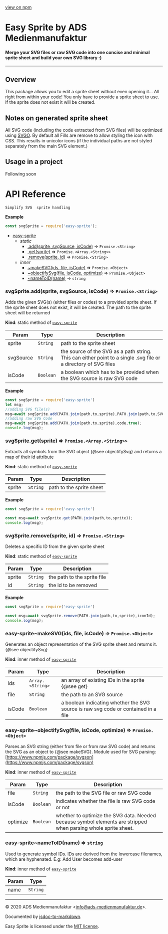 [view on npm](https://www.npmjs.com/package/@ads-medienmanufaktur/easy-sprite)
# Easy Sprite by ADS Medienmanufaktur
#### Merge your SVG files or raw SVG code into one concise and minimal sprite sheet and build your own SVG library :)

---
## Overview
This package allows you to edit a sprite sheet without even opening it... All right from within your code!
You only have to provide a sprite sheet to use. If the sprite does not exist it will be created.

## Notes on generated sprite sheet
All SVG code (including the code extracted from SVG files) will be optimized using [SVGO](https://github.com/svg/svgo).
By default all Fills are remove to allow styling the icon with CSS. This results in unicolor icons (if the individual paths are not styled separately from the main SVG element.)

## Usage in a project
Following soon

# API Reference
    Simplify SVG  sprite handling

**Example**  
```jsconst svgSprite = require('easy-sprite');```

* [easy-sprite](#module_easy-sprite)
    * _static_
        * [.add(sprite, svgSource, isCode)](#module_easy-sprite.add) ⇒ <code>Promise.&lt;String&gt;</code>
        * [.get(sprite)](#module_easy-sprite.get) ⇒ <code>Promise.&lt;Array.&lt;String&gt;&gt;</code>
        * [.remove(sprite, id)](#module_easy-sprite.remove) ⇒ <code>Promise.&lt;String&gt;</code>
    * _inner_
        * [~makeSVG(ids, file, isCode)](#module_easy-sprite..makeSVG) ⇒ <code>Promise.&lt;Object&gt;</code>
        * [~objectifySvg(file, isCode, optimize)](#module_easy-sprite..objectifySvg) ⇒ <code>Promise.&lt;Object&gt;</code>
        * [~nameToID(name)](#module_easy-sprite..nameToID) ⇒ <code>string</code>

<a name="module_easy-sprite.add"></a>

### svgSprite.add(sprite, svgSource, isCode) ⇒ <code>Promise.&lt;String&gt;</code>
Adds the given SVG(s) (either files or codes) to a provided sprite sheet. If the sprite sheet does not exist, it will be created. The path to the sprite sheet will be returned

**Kind**: static method of [<code>easy-sprite</code>](#module_easy-sprite)  

| Param | Type | Description |
| --- | --- | --- |
| sprite | <code>String</code> | path to the sprite sheet |
| svgSource | <code>String</code> | the source of the SVG as a path string. This can either point to a single .svg file or a directory of SVG files |
| isCode | <code>Boolean</code> | a boolean which has to be provided when the SVG source is raw SVG code |

**Example**  
```jsconst svgSprite = require('easy-sprite')let msg;//adding SVG file(s)msg=await svgSprite.add(PATH.join(path,to,sprite),PATH.join(path,to,SVG,files),false);//adding raw SVG Codemsg=await svgSprite.add(PATH.join(path,to,sprite),code,true);console.log(msg);```
<a name="module_easy-sprite.get"></a>

### svgSprite.get(sprite) ⇒ <code>Promise.&lt;Array.&lt;String&gt;&gt;</code>
Extracts all symbols from the SVG object {@see objectifySvg} and returns a map of their id attribute

**Kind**: static method of [<code>easy-sprite</code>](#module_easy-sprite)  

| Param | Type | Description |
| --- | --- | --- |
| sprite | <code>String</code> | path to the sprite sheet |

**Example**  
```jsconst svgSprite = require('easy-sprite')const msg=await svgSprite.get(PATH.join(path,to,sprite));console.log(msg);```
<a name="module_easy-sprite.remove"></a>

### svgSprite.remove(sprite, id) ⇒ <code>Promise.&lt;String&gt;</code>
Deletes a specific ID from the given sprite sheet

**Kind**: static method of [<code>easy-sprite</code>](#module_easy-sprite)  

| Param | Type | Description |
| --- | --- | --- |
| sprite | <code>String</code> | the path to the sprite file |
| id | <code>String</code> | the id to be removed |

**Example**  
```jsconst svgSprite = require('easy-sprite')const msg=await svgSprite.remove(PATH.join(path,to,sprite),iconId);console.log(msg);```
<a name="module_easy-sprite..makeSVG"></a>

### easy-sprite~makeSVG(ids, file, isCode) ⇒ <code>Promise.&lt;Object&gt;</code>
Generates an object representation of the SVG sprite sheet and returns it. {@see objectifySvg}

**Kind**: inner method of [<code>easy-sprite</code>](#module_easy-sprite)  

| Param | Type | Description |
| --- | --- | --- |
| ids | <code>Array.&lt;String&gt;</code> | an array of existing IDs in the sprite {@see get} |
| file | <code>String</code> | the path to an SVG source |
| isCode | <code>Boolean</code> | a boolean indicating whether the SVG source is raw svg code or contained in a file |

<a name="module_easy-sprite..objectifySvg"></a>

### easy-sprite~objectifySvg(file, isCode, optimize) ⇒ <code>Promise.&lt;Object&gt;</code>
Parses an SVG string (either from file or from raw SVG code) and returns the SVG as an object to {@see makeSVG}. Module used for SVG parsing: [https://www.npmjs.com/package/svgson](https://www.npmjs.com/package/svgson)

**Kind**: inner method of [<code>easy-sprite</code>](#module_easy-sprite)  

| Param | Type | Description |
| --- | --- | --- |
| file | <code>String</code> | the path to the SVG file or raw SVG code |
| isCode | <code>Boolean</code> | indicates whether the file is raw SVG code or not |
| optimize | <code>Boolean</code> | whether to optimize the SVG data. Needed because symbol elements are stripped when parsing whole sprite sheet. |

<a name="module_easy-sprite..nameToID"></a>

### easy-sprite~nameToID(name) ⇒ <code>string</code>
Used to generate symbol IDs. IDs are derived from the lowercase filenames, which are hyphenated. E.g: Add User becomes add-user

**Kind**: inner method of [<code>easy-sprite</code>](#module_easy-sprite)  

| Param | Type |
| --- | --- |
| name | <code>String</code> | 


* * *

&copy; 2020 ADS Medienmanufaktur &lt;info@ads-medienmanufaktur.de&gt;.

Documented by [jsdoc-to-markdown](https://github.com/jsdoc2md/jsdoc-to-markdown).

Easy Sprite is licensed under the [MIT license](https://github.com/acvm007/Easy-Sprite/blob/master/LICENSE.md).
